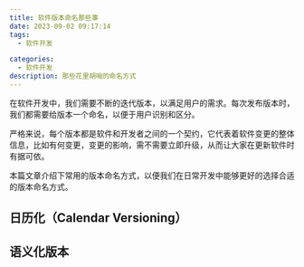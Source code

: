 ```yaml
---
title: 软件版本命名那些事
date: 2023-09-02 09:17:14
tags:
  - 软件开发

categories:
  - 软件开发
description: 那些花里胡哨的命名方式
---
```




在软件开发中，我们需要不断的迭代版本，以满足用户的需求。每次发布版本时，我们都需要给版本一个命名，以便于用户识别和区分。

严格来说，每个版本都是软件和开发者之间的一个契约，它代表着软件变更的整体信息，比如有何变更，变更的影响，需不需要立即升级，从而让大家在更新软件时有据可依。

本篇文章介绍下常用的版本命名方式，以便我们在日常开发中能够更好的选择合适的版本命名方式。

## 日历化（Calendar Versioning）




## 语义化版本




